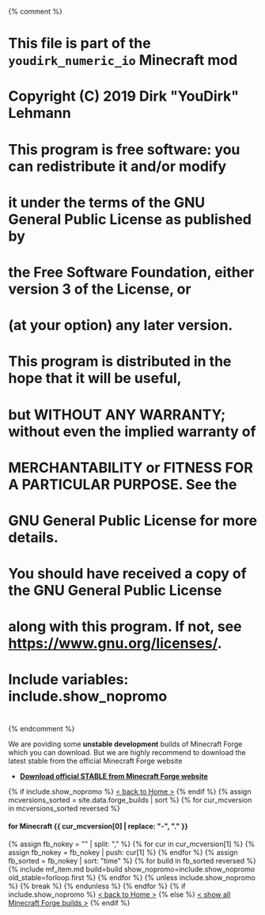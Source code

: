 {% comment %}
# This file is part of the `youdirk_numeric_io` Minecraft mod
# Copyright (C) 2019  Dirk "YouDirk" Lehmann
#
# This program is free software: you can redistribute it and/or modify
# it under the terms of the GNU General Public License as published by
# the Free Software Foundation, either version 3 of the License, or
# (at your option) any later version.
#
# This program is distributed in the hope that it will be useful,
# but WITHOUT ANY WARRANTY; without even the implied warranty of
# MERCHANTABILITY or FITNESS FOR A PARTICULAR PURPOSE.  See the
# GNU General Public License for more details.
#
# You should have received a copy of the GNU General Public License
# along with this program.  If not, see <https://www.gnu.org/licenses/>.

#
# Include variables: include.show_nopromo
#
{% endcomment %}


We are poviding some **unstable development** builds of Minecraft
Forge which you can download.  But we are highly recommend to download
the latest stable from the official Minecraft Forge website

* **[Download official STABLE from Minecraft Forge website
  ](https://files.minecraftforge.net/)**

{% if include.show_nopromo %}
<span class="more">[< back to Home >](.)</span>
{% endif %}
{% assign mcversions_sorted = site.data.forge_builds | sort %}
{% for cur_mcversion in mcversions_sorted reversed %}
#### for Minecraft {{ cur_mcversion[0] | replace: "-", "." }}
{%   assign fb_nokey = "" | split: "," %}
{%   for cur in cur_mcversion[1] %}
{%     assign fb_nokey = fb_nokey | push: cur[1] %}
{%   endfor %}
{%   assign fb_sorted = fb_nokey | sort: "time" %}
{%   for build in fb_sorted reversed %}
{%     include mf_item.md build=build show_nopromo=include.show_nopromo
                          old_stable=forloop.first %}
{%   endfor %}
{%   unless include.show_nopromo %}
{%     break %}
{%   endunless %}
{% endfor %}
{% if include.show_nopromo %}
<span class="more">[< back to Home >](.)</span>
{% else %}
<span class="more">
[< show all Minecraft Forge builds >](minecraft-forge)</span>
{% endif %}
